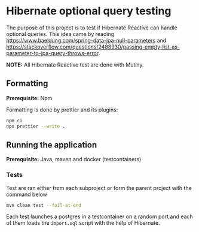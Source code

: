 # Hibernate optional query testing

The purpose of this project is to test if Hibernate Reactive can handle optional queries. This idea came by reading https://www.baeldung.com/spring-data-jpa-null-parameters and https://stackoverflow.com/questions/2488930/passing-empty-list-as-parameter-to-jpa-query-throws-error.

**NOTE:** All Hibernate Reactive test are done with Mutiny.

## Formatting

**Prerequisite:** Npm

Formatting is done by prettier and its plugins:

```bash script
npm ci
npx prettier --write .
```

## Running the application

**Prerequisite:** Java, maven and docker (testcontainers)

### Tests

Test are ran either from each subproject or form the parent project with the command below

```bash
mvn clean test --fail-at-end
```

Each test launches a postgres in a testcontainer on a random port and each of them loads the `import.sql` script with the help of Hibernate.
